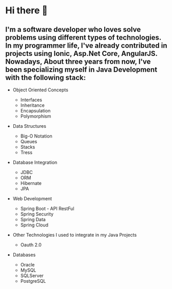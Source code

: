 # Hi there 👋

## I'm a software developer who loves solve problems using different types of technologies. In my programmer life, I've already contributed in projects using Ionic, Asp.Net Core, AngularJS. Nowadays, About three years from now, I've been specializing myself in Java Development with the following stack:

  * Object Oriented Concepts
      * Interfaces
      * Inheritance
      * Encapsulation
      * Polymorphism

  * Data Structures
      * Big-O Notation
      * Queues
      * Stacks
      * Tress

  * Database Integration
      * JDBC
      * ORM
      * Hibernate
      * JPA
      
  * Web Development 
      * Spring Boot - API RestFul
      * Spring Security
      * Spring Data
      * Spring Cloud
      
  * Other Technologies I used to integrate in my Java Projects
      * Oauth 2.0
      
  * Databases 
    * Oracle
    * MySQL
    * SQLServer
    * PostgreSQL

